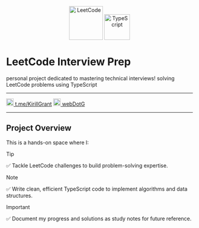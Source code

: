 <div align="center">
    <img src="https://leetcode.com/apple-touch-icon-114x114.png" width="91" height="91" alt="LeetCode" />
    <img src="https://www.typescriptlang.org/icons/icon-96x96.png?v=8944a05a8b601855de116c8a56d3b3ae" width="69" height="69" alt="TypeScript" />
</div>

# LeetCode Interview Prep
personal project dedicated to mastering technical interviews! 
solving LeetCode problems using TypeScript

---

<a href="https://t.me/KirillGrant" target="_blank"><img src="https://cdn-icons-png.flaticon.com/512/2111/2111646.png" width="20" height="20" alt="telegram" /> t.me/KirillGrant</a>
<a href="https://leetcode.com/u/webdotg/" target="_blank"><img src="https://leetcode.com/apple-touch-icon-114x114.png" width="20" height="20" alt="leetcode" /> webDotG</a>

---

## Project Overview

This is a hands-on space where I:

> [!TIP]  
> ✅ Tackle LeetCode challenges to build problem-solving expertise.

> [!NOTE]  
> ✅ Write clean, efficient TypeScript code to implement algorithms and data structures.

> [!IMPORTANT] 
> ✅ Document my progress and solutions as study notes for future reference.